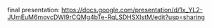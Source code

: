 final presentation: https://docs.google.com/presentation/d/1x_YL2-JUmEuM6movcDWl9rCQMg4bTe-RqLSDHSXIstM/edit?usp=sharing
